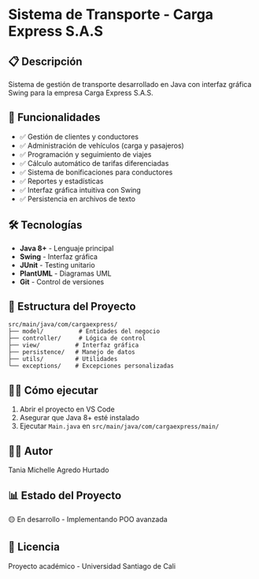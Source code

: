 # Sistema de Transporte - Carga Express S.A.S

## 📋 Descripción
Sistema de gestión de transporte desarrollado en Java con interfaz gráfica Swing para la empresa Carga Express S.A.S.

## 🚀 Funcionalidades
- ✅ Gestión de clientes y conductores
- ✅ Administración de vehículos (carga y pasajeros)
- ✅ Programación y seguimiento de viajes
- ✅ Cálculo automático de tarifas diferenciadas
- ✅ Sistema de bonificaciones para conductores
- ✅ Reportes y estadísticas
- ✅ Interfaz gráfica intuitiva con Swing
- ✅ Persistencia en archivos de texto

## 🛠️ Tecnologías
- **Java 8+** - Lenguaje principal
- **Swing** - Interfaz gráfica
- **JUnit** - Testing unitario
- **PlantUML** - Diagramas UML
- **Git** - Control de versiones

## 📁 Estructura del Proyecto
```
src/main/java/com/cargaexpress/
├── model/          # Entidades del negocio
├── controller/     # Lógica de control
├── view/          # Interfaz gráfica
├── persistence/   # Manejo de datos
├── utils/         # Utilidades
└── exceptions/    # Excepciones personalizadas
```

## 🏃‍♂️ Cómo ejecutar
1. Abrir el proyecto en VS Code
2. Asegurar que Java 8+ esté instalado
3. Ejecutar `Main.java` en `src/main/java/com/cargaexpress/main/`

## 👨‍💻 Autor
Tania Michelle Agredo Hurtado

## 📊 Estado del Proyecto
🟡 En desarrollo - Implementando POO avanzada

## 📝 Licencia
Proyecto académico - Universidad Santiago de Cali